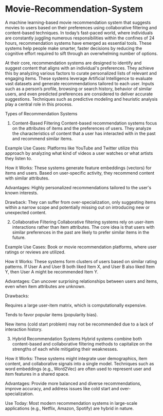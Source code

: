 # Movie-Recommendation-System
A machine learning-based movie recommendation system that suggests movies to users based on their preferences using collaborative filtering and content-based techniques.
In today’s fast-paced world, where individuals are constantly juggling numerous responsibilities within the confines of 24 hours, recommendation systems have emerged as essential tools. These systems help people make smarter, faster decisions by reducing the cognitive effort required to sift through an overwhelming number of options.

At their core, recommendation systems are designed to identify and suggest content that aligns with an individual's preferences. They achieve this by analyzing various factors to curate personalized lists of relevant and engaging items. These systems leverage Artificial Intelligence to evaluate vast datasets and generate recommendations tailored to each user. Inputs such as a person’s profile, browsing or search history, behavior of similar users, and even predicted preferences are considered to deliver accurate suggestions. Techniques such as predictive modeling and heuristic analysis play a central role in this process.

Types of Recommendation Systems
1. Content-Based Filtering
Content-based recommendation systems focus on the attributes of items and the preferences of users. They analyze the characteristics of content that a user has interacted with in the past and recommend similar items.

Example Use Cases: Platforms like YouTube and Twitter utilize this approach by analyzing what kind of videos a user watches or what artists they listen to.

How it Works: These systems generate feature embeddings (vectors) for items and users. Based on user-specific activity, they recommend content with similar attributes.

Advantages: Highly personalized recommendations tailored to the user's known interests.

Drawback: They can suffer from over-specialization, only suggesting items within a narrow scope and potentially missing out on introducing new or unexpected content.

2. Collaborative Filtering
Collaborative filtering systems rely on user-item interactions rather than item attributes. The core idea is that users with similar preferences in the past are likely to prefer similar items in the future.

Example Use Cases: Book or movie recommendation platforms, where user ratings or reviews are utilized.

How it Works: These systems form clusters of users based on similar rating patterns. If User A and User B both liked Item X, and User B also liked Item Y, then User A might be recommended Item Y.

Advantages: Can uncover surprising relationships between users and items, even when item attributes are unknown.

Drawbacks:

Requires a large user-item matrix, which is computationally expensive.

Tends to favor popular items (popularity bias).

New items (cold start problem) may not be recommended due to a lack of interaction history.

3. Hybrid Recommendation Systems
Hybrid systems combine both content-based and collaborative filtering methods to capitalize on the strengths of each while mitigating their weaknesses.

How it Works: These systems might integrate user demographics, item content, and collaborative signals into a single model. Techniques such as word embeddings (e.g., Word2Vec) are often used to represent user and item features in a shared space.

Advantages: Provide more balanced and diverse recommendations, improve accuracy, and address issues like cold start and over-specialization.

Use Today: Most modern recommendation systems in large-scale applications (e.g., Netflix, Amazon, Spotify) are hybrid in nature.
